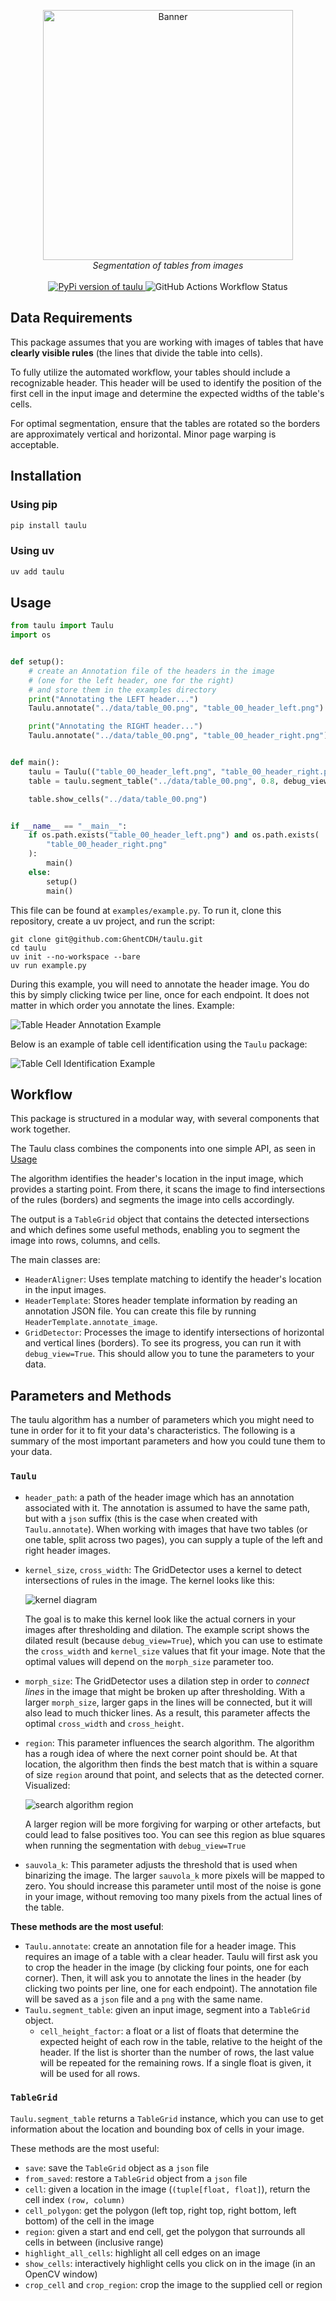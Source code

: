 <p align="center">
  <img src="./data/banner.svg" alt="Banner" width="400"/>
  <br>
  <i>Segmentation of tables from images</i>
  <br>
  <br>
  <a href="https://pypi.org/project/taulu/">
    <img src="https://img.shields.io/pypi/v/taulu" alt="PyPi version of taulu" />
  </a>
  <img alt="GitHub Actions Workflow Status" src="https://img.shields.io/github/actions/workflow/status/ghentcdh/taulu/maturin.yml">
</p>

## Data Requirements 

This package assumes that you are working with images of tables that have **clearly visible rules** (the lines that divide the table into cells).

To fully utilize the automated workflow, your tables should include a recognizable header. This header will be used to identify the position of the first cell in the input image and determine the expected widths of the table's cells.

For optimal segmentation, ensure that the tables are rotated so the borders are approximately vertical and horizontal. Minor page warping is acceptable.


## Installation

### Using pip
```sh
pip install taulu
```

### Using uv
```sh
uv add taulu
```

## Usage

```python
from taulu import Taulu
import os


def setup():
    # create an Annotation file of the headers in the image
    # (one for the left header, one for the right)
    # and store them in the examples directory
    print("Annotating the LEFT header...")
    Taulu.annotate("../data/table_00.png", "table_00_header_left.png")

    print("Annotating the RIGHT header...")
    Taulu.annotate("../data/table_00.png", "table_00_header_right.png")


def main():
    taulu = Taulu(("table_00_header_left.png", "table_00_header_right.png"))
    table = taulu.segment_table("../data/table_00.png", 0.8, debug_view=True)

    table.show_cells("../data/table_00.png")


if __name__ == "__main__":
    if os.path.exists("table_00_header_left.png") and os.path.exists(
        "table_00_header_right.png"
    ):
        main()
    else:
        setup()
        main()
```

This file can be found at `examples/example.py`. To run it, clone this repository, create a uv 
project, and run the script:

```
git clone git@github.com:GhentCDH/taulu.git
cd taulu
uv init --no-workspace --bare
uv run example.py
```
During this example, you will need to annotate the header image. You do this by simply clicking twice per line, once for each endpoint. It does not matter in which order you annotate the lines. Example:

![Table Header Annotation Example](./data/header_annotation.png)

Below is an example of table cell identification using the `Taulu` package:

![Table Cell Identification Example](./data/example_segmentation.gif)


## Workflow

This package is structured in a modular way, with several components that work together.

The Taulu class combines the components into one simple API, as seen in [Usage](#usage)

The algorithm identifies the header's location in the input image, which provides a starting point. From there, it scans the image to find intersections of the rules (borders) and segments the image into cells accordingly.

The output is a `TableGrid` object that contains the detected intersections and which defines some useful methods, enabling you to segment the image into rows, columns, and cells.

The main classes are:

- `HeaderAligner`: Uses template matching to identify the header's location in the input images.
- `HeaderTemplate`: Stores header template information by reading an annotation JSON file. You can create this file by running `HeaderTemplate.annotate_image`.
- `GridDetector`: Processes the image to identify intersections of horizontal and vertical lines (borders). To see its progress, you can run it with `debug_view=True`. This should allow you to tune the parameters to your data.

## Parameters and Methods

The taulu algorithm has a number of parameters which you might need to tune in order for it to fit your data's characteristics.
The following is a summary of the most important parameters and how you could tune them to your data.

### `Taulu`

- `header_path`: a path of the header image which has an annotation associated with it. The annotation is assumed to have the same path, but with a `json` suffix (this is the case when created with `Taulu.annotate`). When working with images that have two tables (or one table, split across two pages), you can supply a tuple of the left and right header images. 
- `kernel_size`, `cross_width`: The GridDetector uses a kernel to detect intersections of rules in the image. The kernel looks like this:

  ![kernel diagram](./data/kernel.svg)

  The goal is to make this kernel look like the actual corners in your images after thresholding and dilation. The example script shows the dilated result (because `debug_view=True`), which you can use to estimate the `cross_width` and `kernel_size` values that fit your image.
  Note that the optimal values will depend on the `morph_size` parameter too.
- `morph_size`: The GridDetector uses a dilation step in order to _connect lines_ in the image that might be broken up after thresholding. With a larger `morph_size`, larger gaps in the lines will be connected, but it will also lead to much thicker lines. As a result, this parameter affects the optimal `cross_width` and `cross_height`.
- `region`: This parameter influences the search algorithm. The algorithm has a rough idea of where the next corner point should be. At that location, the algorithm then finds the best match that is within a square of size `region` around that point, and selects that as the detected corner. Visualized:

  ![search algorithm region](./data/search.svg)

  A larger region will be more forgiving for warping or other artefacts, but could lead to false positives too. You can see this region as blue squares when running the segmentation with `debug_view=True`
- `sauvola_k`: This parameter adjusts the threshold that is used when binarizing the image. The larger `sauvola_k` more pixels will be mapped to zero. You should increase this parameter until most of the noise is gone in your image, without removing too many pixels from the actual lines of the table.

**These methods are the most useful**:
- `Taulu.annotate`: create an annotation file for a header image. This requires an image of a table with a clear header. Taulu will first ask you to crop the header in the image (by clicking four points, one for each corner). Then, it will ask you to annotate the lines in the header (by clicking two points per line, one for each endpoint). The annotation file will be saved as a `json` file and a `png` with the same name.
- `Taulu.segment_table`: given an input image, segment into a `TableGrid` object.
    - `cell_height_factor`: a float or a list of floats that determine the expected height of each row in the table, relative to the height of the header. If the list is shorter than the number of rows, the last value will be repeated for the remaining rows. If a single float is given, it will be used for all rows.

### `TableGrid`

`Taulu.segment_table` returns a `TableGrid` instance, which you can use to get information about the location and bounding box of cells in your image. 

These methods are the most useful:
- `save`: save the `TableGrid` object as a `json` file
- `from_saved`: restore a `TableGrid` object from a `json` file
- `cell`: given a location in the image (`(tuple[float, float]`), return the cell index `(row, column)`
- `cell_polygon`: get the polygon (left top, right top, right bottom, left bottom) of the cell in the image 
- `region`: given a start and end cell, get the polygon that surrounds all cells in between (inclusive range)
- `highlight_all_cells`: highlight all cell edges on an image
- `show_cells`: interactively highlight cells you click on in the image (in an OpenCV window)
- `crop_cell` and `crop_region`: crop the image to the supplied cell or region

